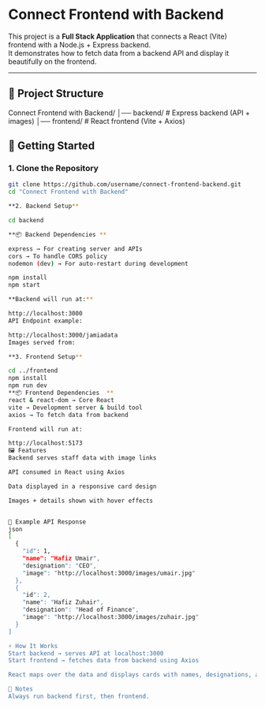 # Connect Frontend with Backend

This project is a **Full Stack Application** that connects a React (Vite) frontend with a Node.js + Express backend.  
It demonstrates how to fetch data from a backend API and display it beautifully on the frontend.

---

## 📂 Project Structure
Connect Frontend with Backend/
│── backend/ # Express backend (API + images)
│── frontend/ # React frontend (Vite + Axios)

## 🚀 Getting Started

### 1. Clone the Repository
```bash
git clone https://github.com/username/connect-frontend-backend.git
cd "Connect Frontend with Backend"

**2. Backend Setup**

cd backend

**📦 Backend Dependencies **

express → For creating server and APIs
cors → To handle CORS policy
nodemon (dev) → For auto-restart during development

npm install
npm start

**Backend will run at:**

http://localhost:3000
API Endpoint example:

http://localhost:3000/jamiadata
Images served from:

**3. Frontend Setup**

cd ../frontend
npm install
npm run dev
**📦 Frontend Dependencies  **
react & react-dom → Core React
vite → Development server & build tool
axios → To fetch data from backend

Frontend will run at:

http://localhost:5173
🖼️ Features
Backend serves staff data with image links

API consumed in React using Axios

Data displayed in a responsive card design

Images + details shown with hover effects


📸 Example API Response
json
[
  {
    "id": 1,
    "name": "Hafiz Umair",
    "designation": "CEO",
    "image": "http://localhost:3000/images/umair.jpg"
  },
  {
    "id": 2,
    "name": "Hafiz Zuhair",
    "designation": "Head of Finance",
    "image": "http://localhost:3000/images/zuhair.jpg"
  }
]

⚡ How It Works
Start backend → serves API at localhost:3000
Start frontend → fetches data from backend using Axios

React maps over the data and displays cards with names, designations, and profile pictures

📌 Notes
Always run backend first, then frontend.
